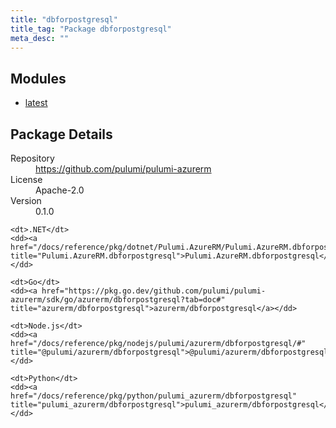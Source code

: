 ```yaml
---
title: "dbforpostgresql"
title_tag: "Package dbforpostgresql"
meta_desc: ""
---
```


<!-- WARNING: this file was generated by Pulumi Docs Generator. -->
<!-- Do not edit by hand unless you're certain you know what you are doing! -->



<h2 id="modules">Modules</h2>
<ul class="api">
    <li><a href="latest/" title="latest"><span class="symbol module"></span>latest</a></li>
</ul>

<h2 id="package-details">Package Details</h2>
<dl class="package-details">
	<dt>Repository</dt>
	<dd><a href="https://github.com/pulumi/pulumi-azurerm">https://github.com/pulumi/pulumi-azurerm</a></dd>
	<dt>License</dt>
	<dd>Apache-2.0</dd>
	<dt>Version</dt>
	<dd>0.1.0</dd>
</dl>



<dl class="tabular">

    <dt>.NET</dt>
    <dd><a href="/docs/reference/pkg/dotnet/Pulumi.AzureRM/Pulumi.AzureRM.dbforpostgresql.html" title="Pulumi.AzureRM.dbforpostgresql">Pulumi.AzureRM.dbforpostgresql</a></dd>

    <dt>Go</dt>
    <dd><a href="https://pkg.go.dev/github.com/pulumi/pulumi-azurerm/sdk/go/azurerm/dbforpostgresql?tab=doc#" title="azurerm/dbforpostgresql">azurerm/dbforpostgresql</a></dd>

    <dt>Node.js</dt>
    <dd><a href="/docs/reference/pkg/nodejs/pulumi/azurerm/dbforpostgresql/#" title="@pulumi/azurerm/dbforpostgresql">@pulumi/azurerm/dbforpostgresql</a></dd>

    <dt>Python</dt>
    <dd><a href="/docs/reference/pkg/python/pulumi_azurerm/dbforpostgresql" title="pulumi_azurerm/dbforpostgresql">pulumi_azurerm/dbforpostgresql</a></dd>

</dl>

